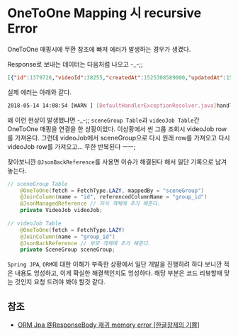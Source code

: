 # OneToOne Mapping 시 recursive Error

OneToOne 매핑시에 무환 참조에 빠져 에러가 발생하는 경우가 생겼다.

Response로 보내는 데이터는 다음처럼 나오고 -_-;;
``` json
[{"id":1379726,"videoId":38255,"createdAt":1525308589000,"updatedAt":1525308589000,"videoJob":{"id":1,"videoId":38255,"status":"onWork","createdAt":1526263200000,"updatedAt":1526263200000,"sceneGroup":{"id":1379726,"videoId":38255,"createdAt":1525308589000,"updatedAt":1525308589000,"videoJob":{"id":1,"videoId":38255,"status":"onWork","createdAt":1526263200000,"updatedAt":1526263200000,"sceneGroup":{"id":1379726,"videoId":38255,"createdAt":1525308589000,"updatedAt":1525308589000,"videoJob":{"id":1,"videoId":38255,"status":"onWork","createdAt":1526263200000,"updatedAt":1526263200000,"sceneGroup":{"id":1379726,"videoId":38255,"createdAt":1525308589000,"updatedAt":1525308589000,"videoJob":{"id":1,"videoId":38255,"status":"onWork","createdAt":1526263200000,"updatedAt":1526263200000,"sceneGroup": ..... 생략
```

실제 에러는 아래와 같다.
``` bash
2018-05-14 14:08:54 [WARN ] [DefaultHandlerExceptionResolver.java]handleHttpMessageNotWritable(407) : Failed to write HTTP message: org.springframework.http.converter.HttpMessageNotWritableException: Could not write JSON: Infinite recursion (StackOverflowError); nested exception is com.fasterxml.jackson.databind.JsonMappingException: Infinite recursion (StackOverflowError) (through reference chain: com.fingerplus.tracker.model.SceneGroup["videoJob"]->com.fingerplus.tracker.model.VideoJob["sceneGroup"]->com.fingerplus.tracker.model.SceneGroup["videoJob"]-> 생략......
```

왜 이런 현상이 발생했냐면 -_-;;
`sceneGroup Table`과 `videoJob Table`간 OneToOne 매핑을 연결을 한 상황이었다. 이상황에서 씬 그룹 조회시 videoJob row를 가져온다.
그런데 videoJob에서 sceneGroup으로 다시 원래 row를 가져오고 다시 videoJob row를 가져오고... 무한 반복된다 ㅡㅡ;

찾아보니깐 `@JsonBackReference`를 사용면 이슈가 해결된다 해서 일단 기록으로 남겨 놓는다.

``` java
// sceneGroup Table 
    @OneToOne(fetch = FetchType.LAZY, mappedBy = "sceneGroup")
    @JoinColumn(name = "id", referencedColumnName = "group_id")
    @JsonManagedReference // 자식 객체에 추가 해준다.
    private VideoJob videoJob;
    
// videoJob Table
    @OneToOne(fetch = FetchType.LAZY)
    @JoinColumn(name = "group_id")
    @JsonBackReference // 부모 객체에 추가 해준다.
    private SceneGroup sceneGroup;
```

`Spring JPA`, `ORM`에 대한 이해가 부족한 상황에서 일단 개발을 진행하려 하다 보니깐 적은 내용도 엉성하고, 이게 확실한 해결책인지도 엉성하다. 해당 부분은 코드 리뷰할때 맞는 것인지 요청 드려야 봐야 할것 같다. 

## 참조

- [ORM Jpa @ResponseBody 재귀 memory error [한글창제의 기쁨] ](http://mycup.tistory.com/222)
